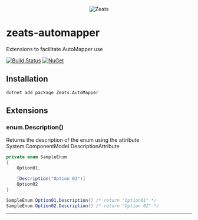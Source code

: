 <div align="center">

![Zeats](https://zeatsbalancaautomatica.blob.core.windows.net/icons/nuget.png)

</div>

# zeats-automapper

Extensions to facilitate AutoMapper use

[![Build Status](https://dev.azure.com/zeats/Zeats/_apis/build/status/zeats-automapper?branchName=master)](https://dev.azure.com/zeats/Zeats/_build/latest?definitionId=448&branchName=master)
[![NuGet](https://img.shields.io/nuget/v/Zeats.AutoMapper.svg)](https://www.nuget.org/packages/Zeats.AutoMapper)

## Installation

```PM>
dotnet add package Zeats.AutoMapper
```

## Extensions

### enum.Description()
Returns the description of the enum using the attribute System.ComponentModel.DescriptionAttribute
```c#
private enum SampleEnum
{
    Option01,

    [Description("Option 02")]
    Option02
}

SampleEnum.Option01.Description() /* return "Option01" */
SampleEnum.Option02.Description() /* return "Option 02" */
```
---
